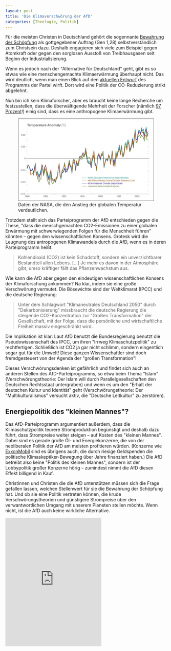 ```yaml
---
layout: post
title: 'Die Klimaverschwörung der AfD'
categories: [Theologie, Politik]
---
```


Für die meisten Christen in Deutschland gehört die sogennante [Bewahrung der Schöpfung](http://www.ekd.de/EKD-Texte/68907.html) als gottgegebener Auftrag (Gen 1,28) selbstverständlich zum Christsein dazu. Deshalb engagieren sich viele zum Beispiel gegen Atomkraft oder gegen den sorglosen Ausstoß von Treibhausgasen seit Beginn der Industrialisierung.

Wenn es jedoch nach der "Alternative für Deutschland" geht, gibt es so etwas wie eine menschengemachte Klimaerwärmung überhaupt nicht. Das wird deutlich, wenn man einen Blick auf den [aktuellen Entwurf](https://assets.documentcloud.org/documents/2773859/AfD-Programmentwurf.pdf) des Programms der Partei wirft. Dort wird eine Politik der CO-Reduzierung strikt abgelehnt.

Nun bin ich kein Klimaforscher, aber es braucht keine lange Recherche um festzustellen, dass die überwältigende Mehrheit der Forscher (nämlich [97 Prozent](http://climate.nasa.gov/scientific-consensus/)!) einig sind, dass es eine anthropogene Klimaerwärmung gibt.

<figure><img src='/images/globalwarming.jpg' /><figcaption>Daten der NASA, die den Anstieg der globalen Temperatur verdeutlichen.</figcaption></figure>

Trotzdem stellt sich das Parteiprogramm der AfD entschieden gegen die These, "dass die menschgemachten CO2-Emissionen zu einer globalen Erwärmung mit schwerwiegenden Folgen für die Menschheit führen" könnten – gegen den wissenschaftlichen Konsens. Grotesk wird die Leugnung des antropogenen Klimawandels durch die AfD, wenn es in deren Parteiprogramm heißt:

>Kohlendioxid (CO2) ist kein Schadstoff, sondern ein unverzichtbarer Bestandteil allen Lebens. […] Je mehr es davon in der Atmosphäre gibt, umso kräftiger fällt das Pflanzenwachstum aus.

Wie kann die AfD aber gegen den eindeutigen wissenschaftlichen Konsens der Klimaforschung ankommen? Na klar, indem sie eine große Verschwörung vermutet. Die Bösewichte sind der Weltklimarat (IPCC) und die deutsche Regierung:

>Unter dem Schlagwort "Klimaneutrales Deutschland 2050" durch "Dekarbonisierung" missbraucht die deutsche Regierung die steigende CO2-Konzentration zur "Großen Transformation" der Gesellschaft, mit der Folge, dass die persönliche und wirtschaftliche Freiheit massiv eingeschränkt wird.

Die Implikation ist klar: Laut AfD benutzt die Bundesregierung benutzt die Pseudowissenschaft des IPCC, um ihren "Irrweg Klimaschutzpolitik" zu rechtfertigen. Schließlich ist CO2 ja gar nicht schlimm, sondern eingentlich sogar gut für die Umwelt! Diese ganzen Wissenschaftler sind doch fremdgesteuert von der Agenda der "großen Transformation"!

Dieses Verschwörungsdenken ist gefährlich und findet sich auch an anderen Stellen des AfD-Parteiprogramms, so etwa beim Thema "Islam" (Verschwörungstheorie: Der Islam will durch Parallelgesellschaften den Deutschen Rechtsstaat untergraben) und wenn es um den "Erhalt der deutschen Kultur und Identität" geht (Verschwörungstheorie: Der "Multikulturalismus" versucht aktiv, die "Deutsche Leitkultur" zu zerstören).

## Energiepolitik des "kleinen Mannes"?

Das AfD-Parteiprogramm argumentiert außerdem, dass die Klimaschutzpolitik teurere Stromproduktion begünstigt und deshalb dazu führt, dass Strompreise weiter steigen – auf Kosten des "kleinen Mannes". Dabei sind es gerade große Öl- und Energiekonzerne, die von der neoliberalen Politik der AfD am meisten profitieren würden. (Konzerne wie [ExxonMobil](https://de.wikipedia.org/wiki/ExxonMobil#Lobbyarbeit) sind es übrigens auch, die durch riesige Geldspenden die politische Klimaskeptiker-Bewegung über Jahre finanziert haben.) Die AfD betreibt also keine "Politik des kleinen Mannes", sondern ist der Lobbypolitik großer Konzerne hörig – zumindest nimmt die AfD diesen Effekt billigend in Kauf.

Christinnen und Christen die die AfD unterstützen müssen sich die Frage gefallen lassen, welchen Stellenwert für sie die Bewahrung der Schöpfung hat. Und ob sie eine Politik vertreten können, die krude Verschwörungstheorien und günstigere Strompreise über den verwantwortlichen Umgang mit unserem Planeten stellen möchte. Wenn nicht, ist die AfD auch keine wirkliche Alternative.

<iframe height="400" src="https://www.youtube-nocookie.com/embed/zyO8_as7k_0?rel=0" frameborder="0" allowfullscreen></iframe>